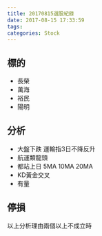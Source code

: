 ```yaml
---
title: 20170815選股紀錄
date: 2017-08-15 17:33:59
tags:
categories: Stock
---
```

## 標的
* 長榮
* 萬海
* 裕民
* 陽明

## 分析
* 大盤下跌 運輸指3日不降反升
* 航運類龍頭
* 都站上日 5MA 10MA 20MA
* KD黃金交叉
* 有量

## 停損
以上分析理由兩個以上不成立時

